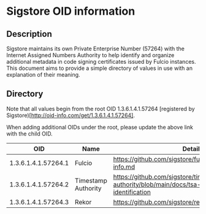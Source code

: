 # Sigstore OID information

## Description

Sigstore maintains its own Private Enterprise Number (57264) with the Internet
Assigned Numbers Authority to help identify and organize additional metadata in
code signing certificates issued by Fulcio instances. This document aims to
provide a simple directory of values in use with an explanation of their
meaning.

## Directory

Note that all values begin from the root OID 1.3.6.1.4.1.57264 [registered by
Sigstore)[http://oid-info.com/get/1.3.6.1.4.1.57264].

When adding additional OIDs under the root, please update the above link with
the child OID.

| OID                 | Name                | Details                                                       |
| ------------------- | ------------------- | ------------------------------------------------------------- |
| 1.3.6.1.4.1.57264.1 | Fulcio              | https://github.com/sigstore/fulcio/blob/main/docs/oid-info.md |
| 1.3.6.1.4.1.57264.2 | Timestamp Authority | https://github.com/sigstore/timestamp-authority/blob/main/docs/tsa-policy.md#52-identification               |
| 1.3.6.1.4.1.57264.3 | Rekor               | https://github.com/sigstore/rekor                             |
